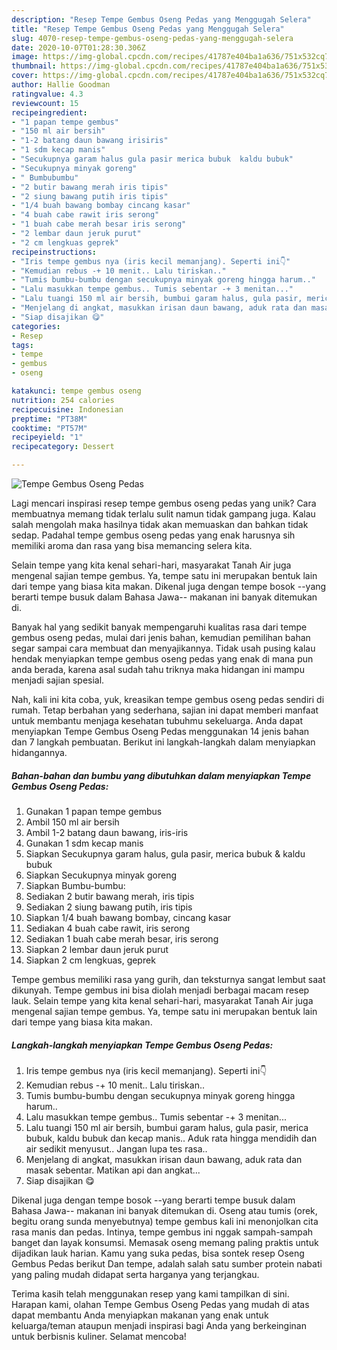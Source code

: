 ```yaml
---
description: "Resep Tempe Gembus Oseng Pedas yang Menggugah Selera"
title: "Resep Tempe Gembus Oseng Pedas yang Menggugah Selera"
slug: 4070-resep-tempe-gembus-oseng-pedas-yang-menggugah-selera
date: 2020-10-07T01:28:30.306Z
image: https://img-global.cpcdn.com/recipes/41787e404ba1a636/751x532cq70/tempe-gembus-oseng-pedas-foto-resep-utama.jpg
thumbnail: https://img-global.cpcdn.com/recipes/41787e404ba1a636/751x532cq70/tempe-gembus-oseng-pedas-foto-resep-utama.jpg
cover: https://img-global.cpcdn.com/recipes/41787e404ba1a636/751x532cq70/tempe-gembus-oseng-pedas-foto-resep-utama.jpg
author: Hallie Goodman
ratingvalue: 4.3
reviewcount: 15
recipeingredient:
- "1 papan tempe gembus"
- "150 ml air bersih"
- "1-2 batang daun bawang irisiris"
- "1 sdm kecap manis"
- "Secukupnya garam halus gula pasir merica bubuk  kaldu bubuk"
- "Secukupnya minyak goreng"
- " Bumbubumbu"
- "2 butir bawang merah iris tipis"
- "2 siung bawang putih iris tipis"
- "1/4 buah bawang bombay cincang kasar"
- "4 buah cabe rawit iris serong"
- "1 buah cabe merah besar iris serong"
- "2 lembar daun jeruk purut"
- "2 cm lengkuas geprek"
recipeinstructions:
- "Iris tempe gembus nya (iris kecil memanjang). Seperti ini👇"
- "Kemudian rebus -+ 10 menit.. Lalu tiriskan.."
- "Tumis bumbu-bumbu dengan secukupnya minyak goreng hingga harum.."
- "Lalu masukkan tempe gembus.. Tumis sebentar -+ 3 menitan..."
- "Lalu tuangi 150 ml air bersih, bumbui garam halus, gula pasir, merica bubuk, kaldu bubuk dan kecap manis.. Aduk rata hingga mendidih dan air sedikit menyusut.. Jangan lupa tes rasa.."
- "Menjelang di angkat, masukkan irisan daun bawang, aduk rata dan masak sebentar. Matikan api dan angkat..."
- "Siap disajikan 😋"
categories:
- Resep
tags:
- tempe
- gembus
- oseng

katakunci: tempe gembus oseng 
nutrition: 254 calories
recipecuisine: Indonesian
preptime: "PT38M"
cooktime: "PT57M"
recipeyield: "1"
recipecategory: Dessert

---
```



![Tempe Gembus Oseng Pedas](https://img-global.cpcdn.com/recipes/41787e404ba1a636/751x532cq70/tempe-gembus-oseng-pedas-foto-resep-utama.jpg)

Lagi mencari inspirasi resep tempe gembus oseng pedas yang unik? Cara membuatnya memang tidak terlalu sulit namun tidak gampang juga. Kalau salah mengolah maka hasilnya tidak akan memuaskan dan bahkan tidak sedap. Padahal tempe gembus oseng pedas yang enak harusnya sih memiliki aroma dan rasa yang bisa memancing selera kita.

Selain tempe yang kita kenal sehari-hari, masyarakat Tanah Air juga mengenal sajian tempe gembus. Ya, tempe satu ini merupakan bentuk lain dari tempe yang biasa kita makan. Dikenal juga dengan tempe bosok --yang berarti tempe busuk dalam Bahasa Jawa-- makanan ini banyak ditemukan di.

Banyak hal yang sedikit banyak mempengaruhi kualitas rasa dari tempe gembus oseng pedas, mulai dari jenis bahan, kemudian pemilihan bahan segar sampai cara membuat dan menyajikannya. Tidak usah pusing kalau hendak menyiapkan tempe gembus oseng pedas yang enak di mana pun anda berada, karena asal sudah tahu triknya maka hidangan ini mampu menjadi sajian spesial.


Nah, kali ini kita coba, yuk, kreasikan tempe gembus oseng pedas sendiri di rumah. Tetap berbahan yang sederhana, sajian ini dapat memberi manfaat untuk membantu menjaga kesehatan tubuhmu sekeluarga. Anda dapat menyiapkan Tempe Gembus Oseng Pedas menggunakan 14 jenis bahan dan 7 langkah pembuatan. Berikut ini langkah-langkah dalam menyiapkan hidangannya.

<!--inarticleads1-->

##### Bahan-bahan dan bumbu yang dibutuhkan dalam menyiapkan Tempe Gembus Oseng Pedas:

1. Gunakan 1 papan tempe gembus
1. Ambil 150 ml air bersih
1. Ambil 1-2 batang daun bawang, iris-iris
1. Gunakan 1 sdm kecap manis
1. Siapkan Secukupnya garam halus, gula pasir, merica bubuk &amp; kaldu bubuk
1. Siapkan Secukupnya minyak goreng
1. Siapkan  Bumbu-bumbu:
1. Sediakan 2 butir bawang merah, iris tipis
1. Sediakan 2 siung bawang putih, iris tipis
1. Siapkan 1/4 buah bawang bombay, cincang kasar
1. Sediakan 4 buah cabe rawit, iris serong
1. Sediakan 1 buah cabe merah besar, iris serong
1. Siapkan 2 lembar daun jeruk purut
1. Siapkan 2 cm lengkuas, geprek


Tempe gembus memiliki rasa yang gurih, dan teksturnya sangat lembut saat dikunyah. Tempe gembus ini bisa diolah menjadi berbagai macam resep lauk. Selain tempe yang kita kenal sehari-hari, masyarakat Tanah Air juga mengenal sajian tempe gembus. Ya, tempe satu ini merupakan bentuk lain dari tempe yang biasa kita makan. 

<!--inarticleads2-->

##### Langkah-langkah menyiapkan Tempe Gembus Oseng Pedas:

1. Iris tempe gembus nya (iris kecil memanjang). Seperti ini👇
1. Kemudian rebus -+ 10 menit.. Lalu tiriskan..
1. Tumis bumbu-bumbu dengan secukupnya minyak goreng hingga harum..
1. Lalu masukkan tempe gembus.. Tumis sebentar -+ 3 menitan...
1. Lalu tuangi 150 ml air bersih, bumbui garam halus, gula pasir, merica bubuk, kaldu bubuk dan kecap manis.. Aduk rata hingga mendidih dan air sedikit menyusut.. Jangan lupa tes rasa..
1. Menjelang di angkat, masukkan irisan daun bawang, aduk rata dan masak sebentar. Matikan api dan angkat...
1. Siap disajikan 😋


Dikenal juga dengan tempe bosok --yang berarti tempe busuk dalam Bahasa Jawa-- makanan ini banyak ditemukan di. Oseng atau tumis (orek, begitu orang sunda menyebutnya) tempe gembus kali ini menonjolkan cita rasa manis dan pedas. Intinya, tempe gembus ini nggak sampah-sampah banget dan layak konsumsi. Memasak oseng memang paling praktis untuk dijadikan lauk harian. Kamu yang suka pedas, bisa sontek resep Oseng Gembus Pedas berikut Dan tempe, adalah salah satu sumber protein nabati yang paling mudah didapat serta harganya yang terjangkau. 

Terima kasih telah menggunakan resep yang kami tampilkan di sini. Harapan kami, olahan Tempe Gembus Oseng Pedas yang mudah di atas dapat membantu Anda menyiapkan makanan yang enak untuk keluarga/teman ataupun menjadi inspirasi bagi Anda yang berkeinginan untuk berbisnis kuliner. Selamat mencoba!
